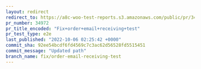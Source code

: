 ```yaml
---
layout: redirect
redirect_to: https://a8c-woo-test-reports.s3.amazonaws.com/public/pr/34972/e2e/index.html
pr_number: 34972
pr_title_encoded: "Fix+order+email+receiving+test"
pr_test_type: e2e
last_published: "2022-10-06 02:25:42 +0000"
commit_sha: 92ee54bcdf6fd4569c7c3ac62d56528fd5515451
commit_message: "Updated path"
branch_name: fix/order-email-receiving-test
---
```

